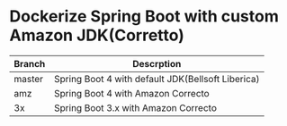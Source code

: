 # Dockerize Spring Boot with custom Amazon JDK(Corretto)


| Branch | Descrption|
|---|---|
|master| Spring Boot 4 with default JDK(Bellsoft Liberica)|
|amz| Spring Boot 4 with Amazon Correcto|
|3x| Spring Boot 3.x with Amazon Correcto|
